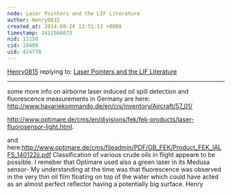 ```yaml
---
node: Laser Pointers and the LIF Literature
author: Henry0815
created_at: 2014-09-24 13:51:13 +0000
timestamp: 1411566673
nid: 11150
cid: 10409
uid: 424770
---
```




[Henry0815](../profile/Henry0815) replying to: [Laser Pointers and the LIF Literature](../notes/mathew/09-17-2014/laser-pointers-and-the-lif-literature)

----
some more info on airborne laser induced oil spill detection and fluorescence measurements in Germany are here:  http://www.havariekommando.de/en/cis/inventory/Aircraft/57_01/

http://www.optimare.de/cms/en/divisions/fek/fek-products/laser-fluorosensor-light.html.

and here:http://www.optimare.de/cms/fileadmin/PDF/GB_FEK/Product_FEK_IALFS_140122jj.pdf
Classification of various crude oils in flight appeare to be possible.
I remeber that Optimare used also a green laser in its Medusa sensor-
My understanding at the time was that fluorescence was observed in the very thin oil film floating on top of the water which could have acted as an almost perfect reflector having a potentially big surface.
Henry
